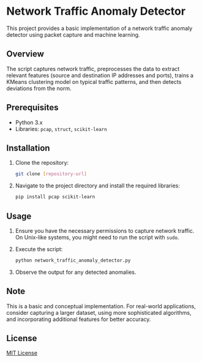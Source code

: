 # Network Traffic Anomaly Detector

This project provides a basic implementation of a network traffic anomaly detector using packet capture and machine learning.

## Overview

The script captures network traffic, preprocesses the data to extract relevant features (source and destination IP addresses and ports), trains a KMeans clustering model on typical traffic patterns, and then detects deviations from the norm.

## Prerequisites

- Python 3.x
- Libraries: `pcap`, `struct`, `scikit-learn`

## Installation

1. Clone the repository:
   ```bash
   git clone [repository-url]
   ```
2. Navigate to the project directory and install the required libraries:
   ```bash
   pip install pcap scikit-learn
   ```

## Usage

1. Ensure you have the necessary permissions to capture network traffic. On Unix-like systems, you might need to run the script with `sudo`.

2. Execute the script:
   ```bash
   python network_traffic_anomaly_detector.py
   ```

3. Observe the output for any detected anomalies.

## Note

This is a basic and conceptual implementation. For real-world applications, consider capturing a larger dataset, using more sophisticated algorithms, and incorporating additional features for better accuracy.

## License

[MIT License](LICENSE)
